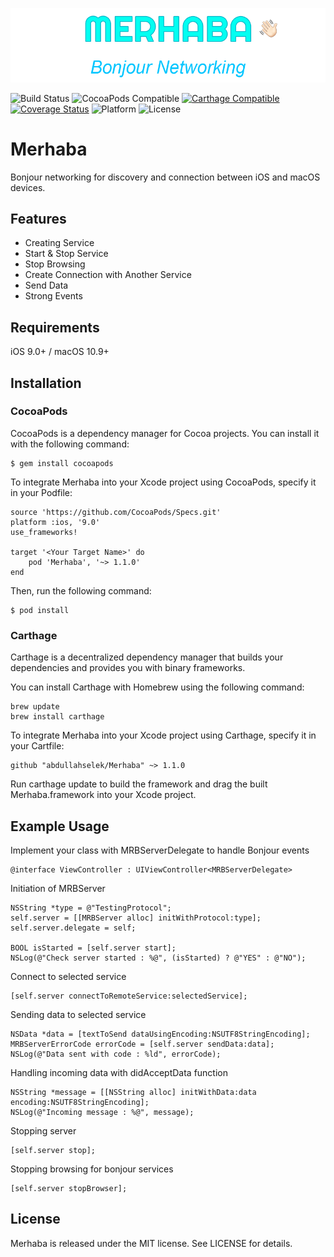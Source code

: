 ![Merhaba](https://github.com/abdullahselek/Merhaba/blob/master/Images/merhaba.png)

![Build Status](https://travis-ci.org/abdullahselek/Merhaba.svg?branch=master)
![CocoaPods Compatible](https://img.shields.io/cocoapods/v/Merhaba.svg)
[![Carthage Compatible](https://img.shields.io/badge/Carthage-compatible-4BC51D.svg?style=flat)](https://github.com/Carthage/Carthage)
[![Coverage Status](https://coveralls.io/repos/github/abdullahselek/Merhaba/badge.svg?branch=master)](https://coveralls.io/github/abdullahselek/Merhaba?branch=master)
![Platform](https://img.shields.io/badge/platform-iOS-lightgrey.svg)
![License](https://img.shields.io/dub/l/vibe-d.svg)

# Merhaba
Bonjour networking for discovery and connection between iOS and macOS devices.

## Features

- Creating Service
- Start & Stop Service
- Stop Browsing
- Create Connection with Another Service
- Send Data
- Strong Events

## Requirements
iOS 9.0+ / macOS 10.9+

## Installation

### CocoaPods
CocoaPods is a dependency manager for Cocoa projects. You can install it with the following command:
```	
$ gem install cocoapods
```

To integrate Merhaba into your Xcode project using CocoaPods, specify it in your Podfile:
```
source 'https://github.com/CocoaPods/Specs.git'
platform :ios, '9.0'
use_frameworks!

target '<Your Target Name>' do
    pod 'Merhaba', '~> 1.1.0'
end
```
Then, run the following command:
```
$ pod install
```
### Carthage

Carthage is a decentralized dependency manager that builds your dependencies and provides you with binary frameworks.

You can install Carthage with Homebrew using the following command:

```
brew update
brew install carthage
```

To integrate Merhaba into your Xcode project using Carthage, specify it in your Cartfile:

```
github "abdullahselek/Merhaba" ~> 1.1.0
```

Run carthage update to build the framework and drag the built Merhaba.framework into your Xcode project.

## Example Usage

Implement your class with MRBServerDelegate to handle Bonjour events
```
@interface ViewController : UIViewController<MRBServerDelegate>
```

Initiation of MRBServer
```
NSString *type = @"TestingProtocol";
self.server = [[MRBServer alloc] initWithProtocol:type];
self.server.delegate = self;

BOOL isStarted = [self.server start];
NSLog(@"Check server started : %@", (isStarted) ? @"YES" : @"NO");
```

Connect to selected service
```
[self.server connectToRemoteService:selectedService];
```

Sending data to selected service
```
NSData *data = [textToSend dataUsingEncoding:NSUTF8StringEncoding];
MRBServerErrorCode errorCode = [self.server sendData:data];
NSLog(@"Data sent with code : %ld", errorCode);
```

Handling incoming data with didAcceptData function
```
NSString *message = [[NSString alloc] initWithData:data encoding:NSUTF8StringEncoding];
NSLog(@"Incoming message : %@", message);
```

Stopping server
```
[self.server stop];
```

Stopping browsing for bonjour services
```
[self.server stopBrowser];
```

## License

Merhaba is released under the MIT license. See LICENSE for details.